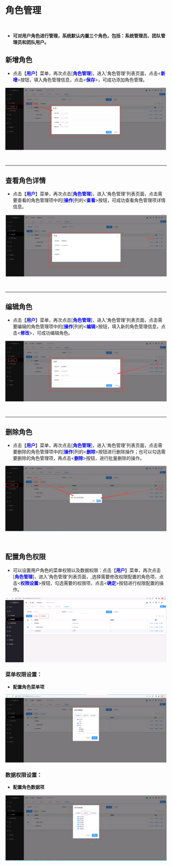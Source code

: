 角色管理
===============================
&emsp;

+ **可对用户角色进行管理，系统默认内置三个角色，包括：系统管理员、团队管理员和团队用户。**


## 新增角色 ##

* 点击【**<font color=blue>用户</font>**】菜单，再次点击[**<font color=blue>角色管理</font>**]，进入'角色管理'列表页面，点击<**<font color=blue>新增</font>**>按钮，填入角色管理信息，点击<**<font color=blue>保存</font>**>，可成功添加角色管理。


![新增角色管理](../_static/img/usermanagement/addRole.png)


&emsp;

----------------------------------------------------------------------------------------------------------------------------------

## 查看角色详情 ##

* 点击【**<font color=blue>用户</font>**】菜单，再次点击[**<font color=blue>角色管理</font>**]，进入'角色管理'列表页面，点击需要查看的角色管理项中的[**<font color=blue>操作</font>**]列的<**<font color=blue>查看</font>**>按钮，可成功查看角色管理项详情信息。

![查看角色管理详情](../_static/img/usermanagement/RoleDetail.png)


&emsp;

----------------------------------------------------------------------------------------------------------------------------------

## 编辑角色 ##

* 点击【**<font color=blue>用户</font>**】菜单，再次点击[**<font color=blue>角色管理</font>**]，进入'角色管理'列表页面，点击需要编辑的角色管理项中的[**<font color=blue>操作</font>**]列的<**<font color=blue>编辑</font>**>按钮，填入新的角色管理信息，点击<**<font color=blue>修改</font>**>，可成功编辑角色。


![修改角色管理](../_static/img/usermanagement/editRole.png)


&emsp;

----------------------------------------------------------------------------------------------------------------------------------

## 删除角色 ##

* 点击【**<font color=blue>用户</font>**】菜单，再次点击[**<font color=blue>角色管理</font>**]，进入'角色管理'列表页面，点击需要删除的角色管理项中的[**<font color=blue>操作</font>**]列的<**<font color=blue>删除</font>**>按钮进行删除操作；也可以勾选需要删除的角色管理项，再点击<**<font color=blue>删除</font>**>按钮，进行批量删除的操作。


![删除角色管理](../_static/img/usermanagement/deleteRole.png)


&emsp;

## 配置角色权限 ##

* 可以设置用户角色的菜单权限以及数据权限：点击【**<font color=blue>用户</font>**】菜单，再次点击[**<font color=blue>角色管理</font>**]，进入'角色管理'列表页面，,选择需要修改权限配置的角色项，点击<**<font color=blue>权限设置</font>**>按钮，勾选需要的权限项，点击<**<font color=blue>确定</font>**>按钮进行权限配置的操作。

![权限配置](../_static/img/usermanagement/permission.png)

### 菜单权限设置：

+ **配置角色菜单项**

![菜单权限配置](../_static/img/usermanagement/menuPermission.png)


### 数据权限设置：

+ **配置角色数据项**

![数据权限配置](../_static/img/usermanagement/dataPermission.png)


&emsp;
